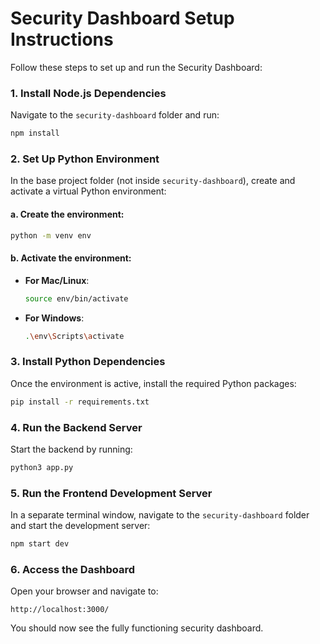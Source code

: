 
# Security Dashboard Setup Instructions

Follow these steps to set up and run the Security Dashboard:

### 1. Install Node.js Dependencies
Navigate to the `security-dashboard` folder and run:

```bash
npm install
```

### 2. Set Up Python Environment
In the base project folder (not inside `security-dashboard`), create and activate a virtual Python environment:

#### a. Create the environment:
```bash
python -m venv env
```

#### b. Activate the environment:
- **For Mac/Linux**:
  ```bash
  source env/bin/activate
  ```
- **For Windows**:
  ```bash
  .\env\Scripts\activate
  ```

### 3. Install Python Dependencies
Once the environment is active, install the required Python packages:

```bash
pip install -r requirements.txt
```

### 4. Run the Backend Server
Start the backend by running:

```bash
python3 app.py
```

### 5. Run the Frontend Development Server
In a separate terminal window, navigate to the `security-dashboard` folder and start the development server:

```bash
npm start dev
```

### 6. Access the Dashboard
Open your browser and navigate to:

```
http://localhost:3000/
```

You should now see the fully functioning security dashboard.
```
